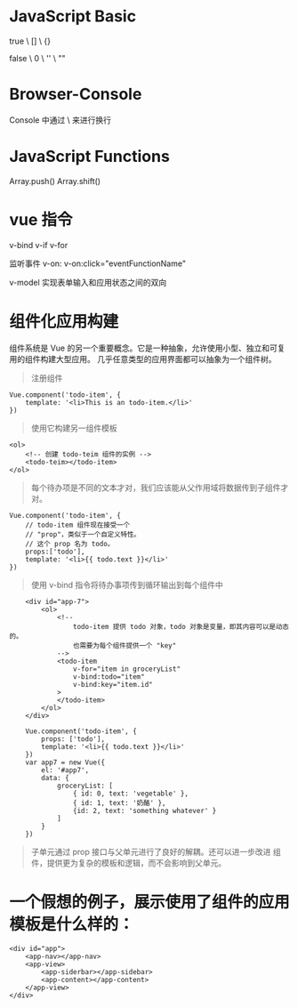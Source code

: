 # JavaScript Basic
true \ [] \ {}

false \ 0 \ '' \ ""


# Browser-Console 
Console 中通过 \ 来进行换行

# JavaScript Functions

Array.push()
Array.shift()


# vue 指令

v-bind
v-if
v-for

监听事件
v-on: 
v-on:click="eventFunctionName"

v-model  实现表单输入和应用状态之间的双向


# 组件化应用构建

组件系统是 Vue 的另一个重要概念。它是一种抽象，允许使用小型、独立和可复用的组件构建大型应用。
几乎任意类型的应用界面都可以抽象为一个组件树。

> 注册组件

```
Vue.component('todo-item', {
	template: '<li>This is an todo-item.</li>'
})
```

> 使用它构建另一组件模板

```
<ol>
	<!-- 创建 todo-teim 组件的实例 -->
	<todo-teim></todo-item>
</ol>
```

> 每个待办项是不同的文本才对，我们应该能从父作用域将数据传到子组件才对。

```
Vue.component('todo-item', {
	// todo-item 组件现在接受一个
	// "prop"，类似于一个自定义特性。
	// 这个 prop 名为 todo。
	props:['todo'],
	template: '<li>{{ todo.text }}</li>'
})
```

> 使用 v-bind 指令将待办事项传到循环输出到每个组件中

```
	<div id="app-7">
		<ol>
			<!--
				todo-item 提供 todo 对象，todo 对象是变量，即其内容可以是动态的。
				也需要为每个组件提供一个 "key"
			-->
			<todo-item
				v-for="item in groceryList"
				v-bind:todo="item"
				v-bind:key="item.id"
			>
			</todo-item>
		</ol>
	</div>
	
	Vue.component('todo-item', {
		props: ['todo'],
		template: '<li>{{ todo.text }}</li>'
	})
	var app7 = new Vue({
		el: '#app7',
		data: {
			groceryList: [
				{ id: 0, text: 'vegetable' },
				{ id: 1, text: '奶酪' },
				{id: 2, text: 'something whatever' }
			]
		}
	})
```

> 子单元通过 prop 接口与父单元进行了良好的解耦。还可以进一步改进 <todo-item> 组件，提供更为复杂的模板和逻辑，而不会影响到父单元。



# 一个假想的例子，展示使用了组件的应用模板是什么样的：

```
<div id="app">
	<app-nav></app-nav>
	<app-view>
		<app-siderbar></app-sidebar>
		<app-content></app-content>
	</app-view>
</div>

```